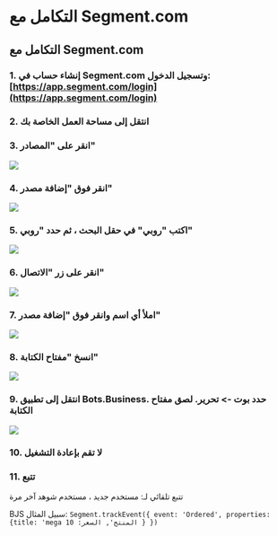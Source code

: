# التكامل مع Segment.com

## التكامل مع Segment.com

### 1. إنشاء حساب في Segment.com وتسجيل الدخول: [https://app.segment.com/login](https://app.segment.com/login)

### 2. انتقل إلى مساحة العمل الخاصة بك

### 3. انقر على "المصادر"

[![](https://camo.githubusercontent.com/3edc620a7b362530a6724b30cc94de002177dc1d/68747470733a2f2f692e696d6775722e636f6d2f6e574c657a74642e706e67)](https://camo.githubusercontent.com/3edc620a7b362530a6724b30cc94de002177dc1d/68747470733a2f2f692e696d6775722e636f6d2f6e574c657a74642e706e67)

### 4. انقر فوق "إضافة مصدر"

[![](https://camo.githubusercontent.com/d1da8718cbbebc401d008f658605937b18a48d48/68747470733a2f2f692e696d6775722e636f6d2f595243414146452e706e67)](https://camo.githubusercontent.com/d1da8718cbbebc401d008f658605937b18a48d48/68747470733a2f2f692e696d6775722e636f6d2f595243414146452e706e67)

### 5. اكتب "روبي" في حقل البحث ، ثم حدد "روبي"

[![](https://camo.githubusercontent.com/fe5f49dfb73264335235952b1eddc57e2a2a1bdb/68747470733a2f2f692e696d6775722e636f6d2f554d757766636a2e706e67)](https://camo.githubusercontent.com/fe5f49dfb73264335235952b1eddc57e2a2a1bdb/68747470733a2f2f692e696d6775722e636f6d2f554d757766636a2e706e67)

### 6. انقر على زر "الاتصال"

[![](https://camo.githubusercontent.com/ed6f1023450c3571d0c4bb5f7c9f666dc6759e86/68747470733a2f2f692e696d6775722e636f6d2f583478674875572e706e67)](https://camo.githubusercontent.com/ed6f1023450c3571d0c4bb5f7c9f666dc6759e86/68747470733a2f2f692e696d6775722e636f6d2f583478674875572e706e67)

### 7. املأ أي اسم وانقر فوق "إضافة مصدر"

[![](https://camo.githubusercontent.com/76cfcaeeb00e94989ae37694088469fe229fb74a/68747470733a2f2f692e696d6775722e636f6d2f5468796d33504f2e706e67)](https://camo.githubusercontent.com/76cfcaeeb00e94989ae37694088469fe229fb74a/68747470733a2f2f692e696d6775722e636f6d2f5468796d33504f2e706e67)

### 8. انسخ "مفتاح الكتابة"

[![](https://camo.githubusercontent.com/8f09fbf314da0b6106a61e597b0719c95c1f119f/68747470733a2f2f692e696d6775722e636f6d2f6466476e6c46662e706e67)](https://camo.githubusercontent.com/8f09fbf314da0b6106a61e597b0719c95c1f119f/68747470733a2f2f692e696d6775722e636f6d2f6466476e6c46662e706e67)

### 9. انتقل إلى تطبيق Bots.Business. حدد بوت -> تحرير. لصق مفتاح الكتابة

[![](https://camo.githubusercontent.com/dffbae5ced5459082dd294c5cc5a2f2fb8b82bb6/68747470733a2f2f692e696d6775722e636f6d2f47307742366c532e706e67)](https://camo.githubusercontent.com/dffbae5ced5459082dd294c5cc5a2f2fb8b82bb6/68747470733a2f2f692e696d6775722e636f6d2f47307742366c532e706e67)

### 10. لا تقم بإعادة التشغيل

### 11. تتبع

تتبع تلقائي لـ: مستخدم جديد ، مستخدم شوهد آخر مرة

BJS سبيل المثال:
`Segment.trackEvent({ event: 'Ordered', properties: {title: 'mega المنتج', السعر: 10 } })`

